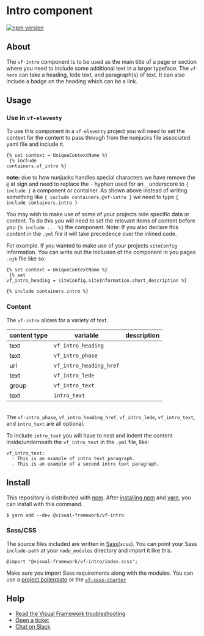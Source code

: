 # Intro component

[![npm version](https://badge.fury.io/js/%40visual-framework%2Fvf-intro.svg)](https://badge.fury.io/js/%40visual-framework%2Fvf-intro)

## About

The `vf-intro` component is to be used as the main title of a page or section where you need to include some additional text in a larger typeface. The `vf-hero` can take a heading, lede text, and paragraph(s) of text. It can also include a badge on the heading which can be a link.

## Usage

### Use in `vf-eleventy`

To use this component in a `vf-eleventy` project you will need to set the context for the content to pass through from the nunjucks file associated yaml file and include it.

<code>&lcub;% set context = UniqueContextName %&rcub;
<br>
&lcub;% include containers.vf_intro %&rcub;
</code>

**note:** due to how nunjucks handles special characters we have remove the `@` at sign and need to replace the `-` hyphen used for an `_` underscore to `{ include }` a component or container. As shown above instead of writing something like `{ include containers.@vf-intro }` we need to type `{ include containers.intro }`

You may wish to make use of some of your projects side specific data or content. To do this you will need to set the relevant items of content before you <code>&lcub;% include ... %&rcub;</code> the component. Note: If you also declare this content in the `.yml` file it will take precedence over the inlined code.

For example. If you wanted to make use of your projects `siteConfig` information. You can write out the inclusion of the component in you pages `.njk` file like so:

<code>&lcub;% set context = UniqueContextName %&rcub;
<br>
&lcub;% set vf_intro_heading = siteConfig.siteInformation.short_description %&rcub;
<br>
&lcub;% include containers.intro %&rcub;
</code>

### Content

The `vf-intro` allows for a variety of text.

| content type | variable                | description |
| ------------ | ----------------------- | ----------- |
| text         | `vf_intro_heading`      |             |
| text         | `vf_intro_phase`        |             |
| url          | `vf_intro_heading_href` |             |
| text         | `vf_intro_lede`         |             |
| group        | `vf_intro_text`         |             |
| text         | `intro_text`            |             |

<br/>The `vf-intro_phase`, `vf_intro_heading_href`, `vf_intro_lede`, `vf_intro_text`, and `intro_text` are all optional.

To include `intro_text` you will have to nest and indent the content inside/underneath the `vf_intro_text` in the `.yml` file, like:

```text
vf_intro_text:
  - This is an example of intro text paragraph.
  - This is an example of a second intro text paragraph.
```
## Install

This repository is distributed with [npm](https://www.npmjs.com/). After [installing npm](https://www.npmjs.com/get-npm) and [yarn](https://classic.yarnpkg.com/en/docs/install), you can install with this command.

```
$ yarn add --dev @visual-framework/vf-intro
```

### Sass/CSS

The source files included are written in [Sass](http://sass-lang.com)(`scss`). You can point your Sass `include-path` at your `node_modules` directory and import it like this.

```
@import "@visual-framework/vf-intro/index.scss";
```

Make sure you import Sass requirements along with the modules. You can use a [project boilerplate](https://stable.visual-framework.dev/building/) or the [`vf-sass-starter`](https://stable.visual-framework.dev/components/vf-sass-starter/)

## Help

- [Read the Visual Framework troubleshooting](https://stable.visual-framework.dev/troubleshooting/)
- [Open a ticket](https://github.com/visual-framework/vf-core/issues)
- [Chat on Slack](https://join.slack.com/t/visual-framework/shared_invite/enQtNDAxNzY0NDg4NTY0LWFhMjEwNGY3ZTk3NWYxNWVjOWQ1ZWE4YjViZmY1YjBkMDQxMTNlNjQ0N2ZiMTQ1ZTZiMGM4NjU5Y2E0MjM3ZGQ)
